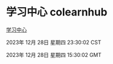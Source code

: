# 学习中心 colearnhub
[学习中心](http://219.139.199.210:56308/colearnhub/)

2023年 12月 28日 星期四 23:30:02 CST

2023年 12月 28日 星期四 15:30:02 GMT
